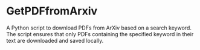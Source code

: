 # GetPDFfromArxiv
A Python script to download PDFs from ArXiv based on a search keyword. The script ensures that only PDFs containing the specified keyword in their text are downloaded and saved locally.
